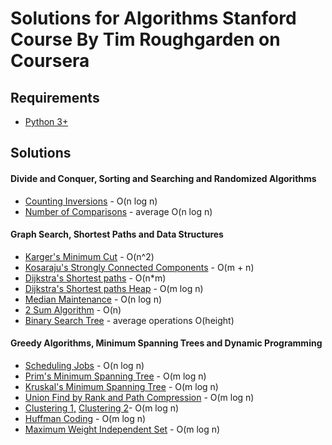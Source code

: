 # Solutions for Algorithms Stanford Course By Tim Roughgarden on Coursera

## Requirements

* [Python 3+](https://www.python.org/downloads/release/python-372/)

## Solutions

#### Divide and Conquer, Sorting and Searching and Randomized Algorithms
* [Counting Inversions](https://github.com/coelhocaique/algorithms/blob/master/sorting/merge_sort.py) - O(n log n)
* [Number of Comparisons](https://github.com/coelhocaique/algorithms/blob/master/sorting/quick_sort.py) - average O(n log n) 

#### Graph Search, Shortest Paths and Data Structures
* [Karger's Minimum Cut](https://github.com/coelhocaique/algorithms/blob/master/graphs/karger_min_cut.py) - O(n^2)
* [Kosaraju's Strongly Connected Components](https://github.com/coelhocaique/algorithms/blob/master/graphs/kosaraju_scc.py) - O(m + n)
* [Dijkstra's Shortest paths](https://github.com/coelhocaique/algorithms/blob/master/graphs/dijkstra.py) - O(n*m)
* [Dijkstra's Shortest paths Heap](https://github.com/coelhocaique/algorithms/blob/master/graphs/dijkstra_heap.py) - O(m log n)
* [Median Maintenance](https://github.com/coelhocaique/algorithms/blob/master/trees/median_maintenance.py) - O(n log n)
* [2 Sum Algorithm](https://github.com/coelhocaique/algorithms/blob/master/hash/two_sum.py) - O(n)
* [Binary Search Tree](https://github.com/coelhocaique/algorithms/blob/master/trees/binary_search_tree.py) - average operations O(height)


#### Greedy Algorithms, Minimum Spanning Trees and Dynamic Programming
* [Scheduling Jobs](https://github.com/coelhocaique/algorithms/blob/master/greedy/scheduling_jobs.py) - O(n log n)
* [Prim's Minimum Spanning Tree](https://github.com/coelhocaique/algorithms/blob/master/greedy/mst_prim.py) - O(m log n)
* [Kruskal's Minimum Spanning Tree](https://github.com/coelhocaique/algorithms/blob/master/greedy/mst_kruskal.py) - O(m log n)
* [Union Find by Rank and Path Compression](https://github.com/coelhocaique/algorithms/blob/master/greedy/union_find.py) - O(m log n)
* [Clustering 1,](https://github.com/coelhocaique/algorithms/blob/master/greedy/clustering.py) [Clustering 2](https://github.com/coelhocaique/algorithms/blob/master/greedy/clustering_bit.py)- O(m log n)
* [Huffman Coding](https://github.com/coelhocaique/algorithms/blob/master/greedy/huffman.py) - O(m log n)
* [Maximum Weight Independent Set](https://github.com/coelhocaique/algorithms/blob/master/dp/mwis.py) - O(m log n)
